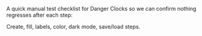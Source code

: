 A quick manual test checklist for Danger Clocks so we can confirm nothing regresses after each step:

Create, fill, labels, color, dark mode, save/load steps.